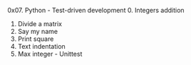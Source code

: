 0x07. Python - Test-driven development
0. Integers addition
1. Divide a matrix
2. Say my name
3. Print square
4. Text indentation
5. Max integer - Unittest

